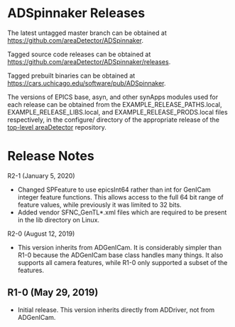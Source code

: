 ADSpinnaker Releases
==================

The latest untagged master branch can be obtained at
https://github.com/areaDetector/ADSpinnaker.

Tagged source code releases can be obtained at
https://github.com/areaDetector/ADSpinnaker/releases.

Tagged prebuilt binaries can be obtained at
https://cars.uchicago.edu/software/pub/ADSpinnaker.

The versions of EPICS base, asyn, and other synApps modules used for each release can be obtained from 
the EXAMPLE_RELEASE_PATHS.local, EXAMPLE_RELEASE_LIBS.local, and EXAMPLE_RELEASE_PRODS.local
files respectively, in the configure/ directory of the appropriate release of the 
[top-level areaDetector](https://github.com/areaDetector/areaDetector) repository.


Release Notes
=============

R2-1 (January 5, 2020)
* Changed SPFeature to use epicsInt64 rather than int for GenICam integer feature functions.
  This allows access to the full 64 bit range of feature values, while previously it was limited to 32 bits.
* Added vendor SFNC_GenTL*.xml files which are required to be present in the lib directory on Linux.

R2-0 (August 12, 2019)
* This version inherits from ADGenICam.  It is considerably simpler than R1-0 because the ADGenICam base class
  handles many things.  It also supports all camera features, while R1-0 only supported a subset of the features.

R1-0 (May 29, 2019)
----
* Initial release.  This version inherits directly from ADDriver, not from ADGenICam.


